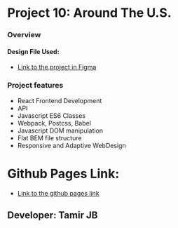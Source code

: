 # Project 10: Around The U.S.

### Overview

#### Design File Used:

- [Link to the project in Figma](https://www.figma.com/file/SurN1jaeEQIhuZEDMhmWWf/Sprint-4-Around-The-U.S.-desktop-mobile?node-id=0%3A1)

### Project features

- React Frontend Development
- API
- Javascript ES6 Classes
- Webpack, Postcss, Babel
- Javascript DOM manipulation
- Flat BEM file structure
- Responsive and Adaptive WebDesign

# Github Pages Link:

- [Link to the github pages link](https://tamerjb.github.io/web_project_4/)

## Developer: Tamir JB
